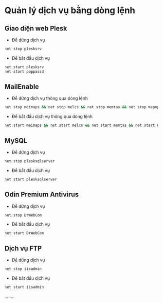 # Quản lý dịch vụ bằng dòng lệnh
## Giao diện web Plesk
- Để dừng dịch vụ 
```sh
net stop plesksrv
```
- Để bắt đầu dịch vụ
```sh
net start plesksrv
net start poppassd
```

## MailEnable
- Để dừng dịch vụ thông qua dòng lệnh
```sh
net stop meimaps && net stop melcs && net stop memtas && net stop mepops && net stop mepocs && net stop mesmtpcs
```
- Để bắt đầu dịch vụ thông qua dòng lệnh 
```sh
net start meimaps && net start melcs && net start memtas && net start mepops && net start mepocs && net start mesmtpcs
```

## MySQL
- Để dừng dịch vụ
```sh
net stop plesksqlserver
```
- Để bắt đầu dịch vụ
```sh
net start plesksqlserver
```
## Odin Premium Antivirus
- Để dừng dịch vụ
```sh
net stop DrWebCom
```
- Để bắt đầu dịch vụ
```sh
net start DrWebCom
```
## Dịch vụ FTP
- Để dừng dịch vụ
```sh
net stop iisadmin
```
- Để bắt đầu dịch vụ
```sh
net start iisadmin
```
........
